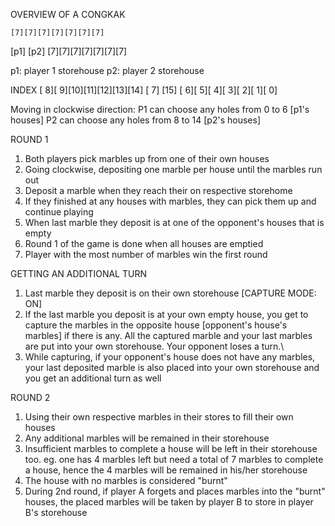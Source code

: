OVERVIEW OF A CONGKAK

    [7][7][7][7][7][7][7]
[p1]                     [p2]
    [7][7][7][7][7][7][7]

p1: player 1 storehouse
p2: player 2 storehouse

INDEX
    [ 8][ 9][10][11][12][13][14]
[ 7]                            [15]
    [ 6][ 5][ 4][ 3][ 2][ 1][ 0]

Moving in clockwise direction:
P1 can choose any holes from 0 to 6 [p1's houses]
P2 can choose any holes from 8 to 14 [p2's houses]

ROUND 1
1. Both players pick marbles up from one of their own houses
2. Going clockwise, depositing one marble per house until the marbles run out
3. Deposit a marble when they reach their on respective storehome
4. If they finished at any houses with marbles, they can pick them up and continue playing
5. When last marble they deposit is at one of the opponent's houses that is empty
6. Round 1 of the game is done when all houses are emptied
7. Player with the most number of marbles win the first round 

GETTING AN ADDITIONAL TURN
1. Last marble they deposit is on their own storehouse
[CAPTURE MODE: ON]
2. If the last marble you deposit is at your own empty house, you get to capture the marbles in the opposite house [opponent's house's marbles] if there is any. All the captured marble and your last marbles are put into your own storehouse. Your opponent loses a turn.\
3. While capturing, if your opponent's house does not have any marbles, your last deposited marble is also placed into your own storehouse and you get an additional turn as well

ROUND 2
1. Using their own respective marbles in their stores to fill their own houses
2. Any additional marbles will be remained in their storehouse
3. Insufficient marbles to complete a house will be left in their storehouse too. eg. one has 4 marbles left but need a total of 7 marbles to complete a house, hence the 4 marbles will be remained in his/her storehouse
4. The house with no marbles is considered "burnt"
5. During 2nd round, if player A forgets and places marbles into the "burnt" houses, the placed marbles will be taken by player B to store in player B's storehouse